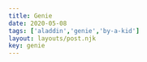 ```yaml
---
title: Genie
date: 2020-05-08
tags: ['aladdin','genie','by-a-kid']
layout: layouts/post.njk
key: genie
---
```

